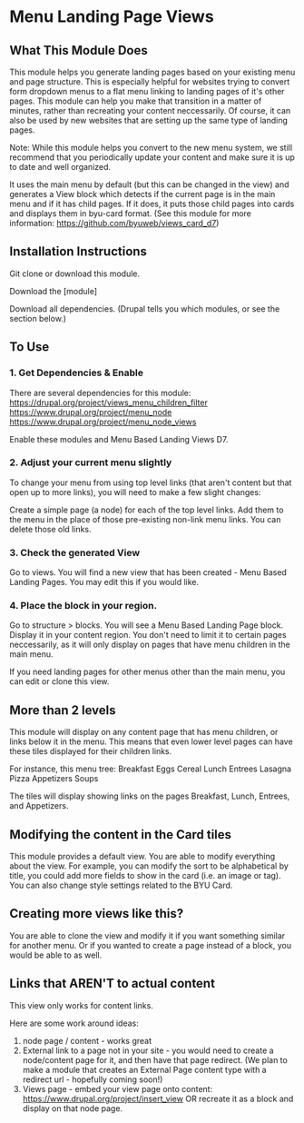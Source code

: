 # Menu Landing Page Views

## What This Module Does
This module helps you generate landing pages based on your existing menu and page structure. 
This is especially helpful for websites trying to convert form dropdown menus to a flat menu 
linking to landing pages of it's other pages. This module can help you make that transition in a 
matter of minutes, rather than recreating your content neccessarily. Of course, it can also be used by new websites 
that are setting up the same type of landing pages.

Note: While this module helps you convert to the new menu system, we still recommend that you periodically update your content and make sure it is up to date and well organized.

It uses the main menu by default (but this can be changed in the view) and generates a View block which
detects if the current page is in the main menu and if it has child pages. If it does, it puts those child pages into cards and displays them in byu-card format. (See this module for more information: https://github.com/byuweb/views_card_d7)

## Installation Instructions
Git clone or download this module.

Download the [module]

Download all dependencies. (Drupal tells you which modules, or see the section below.)

## To Use
### 1. Get Dependencies & Enable
There are several dependencies for this module:
https://drupal.org/project/views_menu_children_filter
https://www.drupal.org/project/menu_node
https://www.drupal.org/project/menu_node_views

Enable these modules and Menu Based Landing Views D7.

### 2. Adjust your current menu slightly
To change your menu from using top level links (that aren't content
but that open up to more links), you will need to make a few slight changes:

Create a simple page (a node) for each of the top level links.
Add them to the menu in the place of those pre-existing non-link menu links. You can delete those old links.

### 3. Check the generated View
Go to views. You will find a new view that has been created - Menu Based Landing Pages.
You may edit this if you would like.

### 4. Place the block in your region.
Go to structure > blocks. You will see a Menu Based Landing Page block. Display it in your content region.
You don't need to limit it to certain pages neccessarily, as it will only display on pages that have menu children in the main menu.

If you need landing pages for other menus other than the main menu, you can edit or clone this view.

## More than 2 levels
This module will display on any content page that has menu children, or links below it in the menu.
This means that even lower level pages can have these tiles displayed for their children links.

For instance, this menu tree:
Breakfast
   Eggs
   Cereal
Lunch
   Entrees
       Lasagna
       Pizza
   Appetizers
        Soups

The tiles will display showing links on the pages Breakfast, Lunch, Entrees, and Appetizers.

## Modifying the content in the Card tiles
This module provides a default view. You are able to modify everything about the view. For example, you can modify the sort to be alphabetical by title, you could add more fields to show in the card (i.e. an image or tag). You can also change style settings related to the BYU Card.
## Creating more views like this?
You are able to clone the view and modify it if you want something similar for another menu. Or if you wanted to create a page instead of a block, you would be able to as well.
## Links that AREN'T to actual content
This view only works for content links.

Here are some work around ideas:
1. node page / content - works great
2. External link to a page not in your site - you would need to create a node/content page for it, and then have that page redirect.
 (We plan to make a module that creates an External Page content type with a redirect url - hopefully coming soon!)
3. Views page    - embed your view page onto content: https://www.drupal.org/project/insert_view
            OR recreate it as a block and display on that node page.
